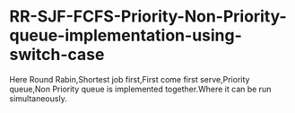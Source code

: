 # RR-SJF-FCFS-Priority-Non-Priority-queue-implementation-using-switch-case
Here Round Rabin,Shortest job first,First come first serve,Priority queue,Non Priority queue is implemented together.Where it can be run simultaneously.
